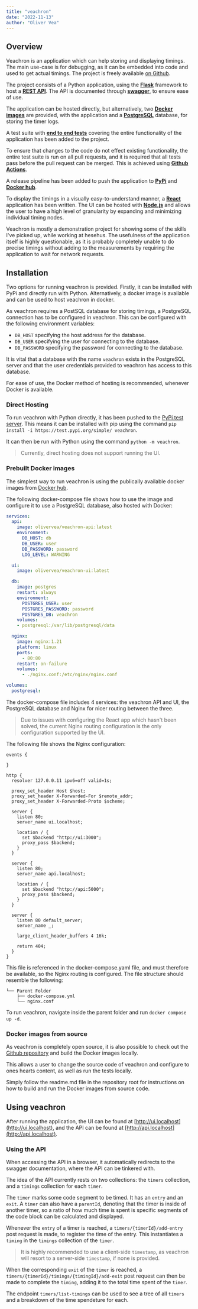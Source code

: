 ```yaml
---
title: "veachron"
date: "2022-11-13"
author: "Oliver Vea"
---
```


## Overview

Veachron is an application which can help storing and displaying timings. The main use-case is for debugging, as it can be embedded into code and used to get actual timings. The project is freely available [on Github](https://github.com/OliverVea/veachron).

The project consists of a Python application, using the [__Flask__](https://flask.palletsprojects.com/en/2.2.x/) framework to host a [__REST API__](https://restfulapi.net/). The API is documented through [__swagger__](https://swagger.io/), to ensure ease of use.

The application can be hosted directly, but alternatively, two [__Docker__](https://hub.docker.com/repository/docker/olivervea/veachron-ui) [__images__](https://hub.docker.com/repository/docker/olivervea/veachron-api) are provided, with the application and a [__PostgreSQL__](https://hub.docker.com/_/postgres) database, for storing the timer logs.

A test suite with [__end to end tests__](https://github.com/OliverVea/veachron/blob/main/tests/test_application/test_timing.py) covering the entire functionality of the application has been added to the project.

To ensure that changes to the code do not effect existing functionality, the entire test suite is run on all pull requests, and it is required that all tests pass before the pull request can be merged. This is achieved using [__Github Actions__](https://github.com/OliverVea/veachron/actions).

A release pipeline has been added to push the application to [__PyPi__](https://test.pypi.org/project/veachron/) and [__Docker hub__](https://hub.docker.com/u/olivervea).

To display the timings in a visually easy-to-understand manner, a [__React__](https://reactjs.org/) application has been written. The UI can be hosted with [__Node.js__](https://nodejs.org/en/) and allows the user to have a high level of granularity by expanding and minimizing individual timing nodes.

Veachron is mostly a demonstration project for showing some of the skills I've picked up, while working at hesehus. The usefulness of the application itself is highly questionable, as it is probably completely unable to do precise timings without adding to the measurements by requiring the application to wait for network requests.

## Installation

Two options for running veachron is provided. Firstly, it can be installed with PyPi and directly run with Python. Alternatively, a docker image is available and can be used to host veachron in docker.

As veachron requires a PostSQL database for storing timings, a PostgreSQL connection has to be configured in veachron. This can be configured with the following environment variables: 

* `DB_HOST` specifying the host address for the database.
* `DB_USER` specifying the user for connecting to the database.
* `DB_PASSWORD` specifying the password for connecting to the database.

It is vital that a database with the name `veachron` exists in the PostgreSQL server and that the user credentials provided to veachron has access to this database.

For ease of use, the Docker method of hosting is recommended, whenever Docker is available.

### Direct Hosting

To run veachron with Python directly, it has been pushed to the [PyPi test server](https://test.pypi.org/project/veachron/). This means it can be installed with pip using the command `pip install -i https://test.pypi.org/simple/ veachron`.

It can then be run with Python using the command `python -m veachron`.

> Currently, direct hosting does not support running the UI.

### Prebuilt Docker images

The simplest way to run veachron is using the publically available docker images from [Docker hub](https://hub.docker.com/r/olivervea/veachron). 

The following docker-compose file shows how to use the image and configure it to use a PostgreSQL database, also hosted with Docker:

```yaml
services:
  api:
    image: olivervea/veachron-api:latest
    environment:
      DB_HOST: db
      DB_USER: user
      DB_PASSWORD: password
      LOG_LEVEL: WARNING

  ui:
    image: olivervea/veachron-ui:latest

  db:
    image: postgres
    restart: always
    environment: 
      POSTGRES_USER: user
      POSTGRES_PASSWORD: password
      POSTGRES_DB: veachron
    volumes:
    - postgresql:/var/lib/postgresql/data

  nginx:
    image: nginx:1.21
    platform: linux
    ports:
      - 80:80
    restart: on-failure
    volumes:
      - ./nginx.conf:/etc/nginx/nginx.conf

volumes:
  postgresql:
```

The docker-compose file includes 4 services: the veachron API and UI, the PostgreSQL database and Nginx for nicer routing between the three. 

> Due to issues with configuring the React app which hasn't been solved, the current Nginx routing configuration is the only configuration supported by the UI.

The following file shows the Nginx configuration:

```nginx
events {

}

http {
  resolver 127.0.0.11 ipv6=off valid=1s;

  proxy_set_header Host $host;
  proxy_set_header X-Forwarded-For $remote_addr;
  proxy_set_header X-Forwarded-Proto $scheme;

  server {
    listen 80;
    server_name ui.localhost;

    location / {
      set $backend "http://ui:3000";
      proxy_pass $backend;
    }
  }

  server {
    listen 80;
    server_name api.localhost;

    location / {
      set $backend "http://api:5000";
      proxy_pass $backend;
    }
  }

  server {
    listen 80 default_server;
    server_name _;

    large_client_header_buffers 4 16k;

    return 404;
  }
}
```

This file is referenced in the docker-compose.yaml file, and must therefore be available, so the Nginx routing is configured. The file structure should resemble the following:

```
└── Parent Folder
    ├── docker-compose.yml
    └── nginx.conf
```

To run veachron, navigate inside the parent folder and run `docker compose up -d`.

### Docker images from source

As veachron is completely open source, it is also possible to check out the [Github repository](https://github.com/OliverVea/veachron) and build the Docker images locally.

This allows a user to change the source code of veachron and configure to ones hearts content, as well as run the tests locally.

Simply follow the readme.md file in the repository root for instructions on how to build and run the Docker images from source code.

## Using veachron

After running the application, the UI can be found at [http://ui.localhost](http://ui.localhost), and the API can be found at [http://api.localhost](http://api.localhost).

### Using the API

When accessing the API in a browser, it automatically redirects to the swagger documentation, where the API can be tinkered with.

The idea of the API currently rests on two collections: the `timers` collection, and a `timings` collection for each `timer`.

The `timer` marks some code segment to be timed. It has an `entry` and an `exit`. A `timer` can also have a `parentId`, denoting that the timer is inside of another timer, so a ratio of how much time is spent is specific segments of the code block can be calculated and displayed.

Whenever the `entry` of a timer is reached, a `timers/{timerId}/add-entry` post request is made, to register the time of the entry. This instantiates a `timing` in the `timings` collection of the `timer`.

> It is highly recommended to use a client-side `timestamp`, as veachron will resort to a server-side `timestamp`, if none is provided.

When the corresponding `exit` of the `timer` is reached, a `timers/{timerId}/timings/{timingId}/add-exit` post request can then be made to complete the `timing`, adding it to the total time spent of the `timer`.

The endpoint `timers/list-timings` can be used to see a tree of all `timers` and a breakdown of the time spendeture for each.
